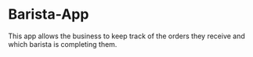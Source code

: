 # Barista-App
This app allows the business to keep track of the orders they receive and which barista is completing them.
